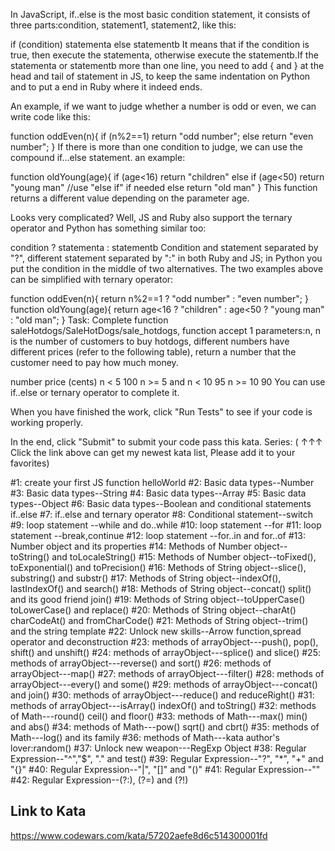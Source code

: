 In JavaScript, if..else is the most basic condition statement, it consists of three parts:condition, statement1, statement2, like this:

if (condition) statementa
else           statementb
It means that if the condition is true, then execute the statementa, otherwise execute the statementb.If the statementa or statementb more than one line, you need to add { and } at the head and tail of statement in JS, to keep the same indentation on Python and to put a end in Ruby where it indeed ends.

An example, if we want to judge whether a number is odd or even, we can write code like this:

function oddEven(n){
  if (n%2==1) return "odd number";
  else        return "even number";
}
If there is more than one condition to judge, we can use the compound if...else statement. an example:

function oldYoung(age){
  if (age<16)      return "children"
  else if (age<50) return "young man"   //use "else if" if needed
  else             return "old man"
}
This function returns a different value depending on the parameter age.

Looks very complicated? Well, JS and Ruby also support the ternary operator and Python has something similar too:

condition ? statementa : statementb
Condition and statement separated by "?", different statement separated by ":" in both Ruby and JS; in Python you put the condition in the middle of two alternatives. The two examples above can be simplified with ternary operator:

function oddEven(n){
  return n%2==1 ? "odd number" : "even number";
}
function oldYoung(age){
  return age<16 ? "children" : age<50 ? "young man" : "old man";
}
Task:
Complete function saleHotdogs/SaleHotDogs/sale_hotdogs, function accept 1 parameters:n, n is the number of customers to buy hotdogs, different numbers have different prices (refer to the following table), return a number that the customer need to pay how much money.

number	price (cents)
n < 5	100
n >= 5 and n < 10	95
n >= 10	90
You can use if..else or ternary operator to complete it.

When you have finished the work, click "Run Tests" to see if your code is working properly.

In the end, click "Submit" to submit your code pass this kata.
Series:
( ↑↑↑ Click the link above can get my newest kata list, Please add it to your favorites)

#1: create your first JS function helloWorld
#2: Basic data types--Number
#3: Basic data types--String
#4: Basic data types--Array
#5: Basic data types--Object
#6: Basic data types--Boolean and conditional statements if..else
#7: if..else and ternary operator
#8: Conditional statement--switch
#9: loop statement --while and do..while
#10: loop statement --for
#11: loop statement --break,continue
#12: loop statement --for..in and for..of
#13: Number object and its properties
#14: Methods of Number object--toString() and toLocaleString()
#15: Methods of Number object--toFixed(), toExponential() and toPrecision()
#16: Methods of String object--slice(), substring() and substr()
#17: Methods of String object--indexOf(), lastIndexOf() and search()
#18: Methods of String object--concat() split() and its good friend join()
#19: Methods of String object--toUpperCase() toLowerCase() and replace()
#20: Methods of String object--charAt() charCodeAt() and fromCharCode()
#21: Methods of String object--trim() and the string template
#22: Unlock new skills--Arrow function,spread operator and deconstruction
#23: methods of arrayObject---push(), pop(), shift() and unshift()
#24: methods of arrayObject---splice() and slice()
#25: methods of arrayObject---reverse() and sort()
#26: methods of arrayObject---map()
#27: methods of arrayObject---filter()
#28: methods of arrayObject---every() and some()
#29: methods of arrayObject---concat() and join()
#30: methods of arrayObject---reduce() and reduceRight()
#31: methods of arrayObject---isArray() indexOf() and toString()
#32: methods of Math---round() ceil() and floor()
#33: methods of Math---max() min() and abs()
#34: methods of Math---pow() sqrt() and cbrt()
#35: methods of Math---log() and its family
#36: methods of Math---kata author's lover:random()
#37: Unlock new weapon---RegExp Object
#38: Regular Expression--"^","$", "." and test()
#39: Regular Expression--"?", "*", "+" and "{}"
#40: Regular Expression--"|", "[]" and "()"
#41: Regular Expression--""
#42: Regular Expression--(?:), (?=) and (?!)

## Link to Kata
https://www.codewars.com/kata/57202aefe8d6c514300001fd